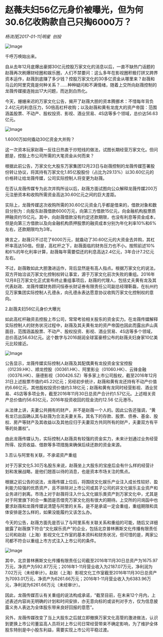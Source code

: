 # 赵薇夫妇56亿元身价被曝光，但为何30.6亿收购款自己只掏6000万？

*杨流茂|2017-01-11|明星 
                                                创投*

![Image](http://static.ylzbl.com/uploads/ueditor/php/upload/image/20170716/1500208037579410.jpeg)

千呼万唤始出来。

自从去年12月底爆出豪掷30亿元控股万家文化的消息以后，一直不缺热门话题的赵薇再次刷爆财经圈和娱乐圈，人们不禁要问：这么多年在影视圈积极打拼又跨界资本运作，赵薇到底赚了多少钱？控股万家文化的30多亿资金从哪里来？赵薇和马云的阿里究竟是何种关系？……种种疑问和不满情绪，随着上交所向赵薇控制的龙薇传媒接连抛出17大问题，而达到白热化。

今天，姗姗来迟的万家文化公告，揭开了赵薇大胆的资本腾挪术：不惜每年背负2.4亿元的利息压力，50倍高杠杆收购；以及赵薇和黄有龙庞大的资产帝国：范围涵盖股票、不动产、股权投资、影视、酒业贸易、4S店等多个领域，总价达56.63亿元。

![Image](http://static.ylzbl.com/201704281810151310)

1.6000万如何撬动30亿资金大并购？

这一次资本玩家赵薇一反往日热衷于炒短线的做法，试图长期经营万家文化。但问题是，控股上市公司所需的大笔资金从何而来？

根据此前公告，万家文化大股东万家集团12月23日与赵薇控制的龙薇传媒签署股份转让协议，将其持有万家文化1.85亿股股份（占比为29.13%）以30.60亿元的价格转让给龙薇传媒，公司实际控制人将变更为赵薇。

在否认龙薇传媒专为此次并购所设以后，赵薇方面试图向公众解释龙薇传媒200万元注册资本和收购所需资金高达30.60亿元之间的巨大差距。

实际上，龙薇传媒这次收购所需的30.60亿元资金几乎都是借来的，借款对象和数目分别为：向股东赵薇借款6000万元，向第三方借款15亿元，向金融机构股票质押融资约15亿元。其中，向赵薇借款没有约定还款期限，也没有利息等资金成本，但是向第三方借款以及向金融机构质押股票的融资成本分别为年化利率10%和6%左右，还款期限均为3年。

换言之，赵薇只不过花了6000万元，就撬动了30.60亿元的大资金去并购，其杠杆率高达50倍。但是，高杠杆之下，赵薇面临的财务压力也不小。按照前述10%和6%的年化利率计算，赵薇每年需要偿还的利息高达2.4亿元，3年合计7.2亿元左右。

不过，赵薇敢如此大胆激进运作，背后显然是有高人指点。根据万家文化的说法，双方开始洽谈万家文化控制权转让事宜，源于万家文化前次失败的重组。2016年12月8日万家文化正式宣布终止重组事项后，赵薇的代理人，包括丈夫黄有龙及其代表赵政、龙薇传媒财务顾问恒泰长财证券有限责任公司副总经理靳磊，在杭州约见万家集团实际控制人孔德永，向孔德永表达愿意协议收购万家文化控制权的意向。

2.赵薇夫妇56亿元身价大曝光

如此高杠杆融资去控股上市公司，常常考验相关股东的资金实力。在龙薇传媒解释实际控制人的财务状况过程中，赵薇及其夫黄有龙的资产帝国也因此而露出庐山真面目，范围涵盖股票、不动产、股权投资、影视、酒业贸易、4S店等多个领域，总价高达56.63亿元。这个数字与2016胡润全球富豪榜公布的赵薇夫妇身家10亿美元比较接近。

![Image](http://static.ylzbl.com/201704281810165112)

公告显示，龙薇传媒实际控制人赵薇及其配偶黄有龙投资金宝宝控股（01239.HK）、顺龙控股（00361.HK）、阿里影业（01060.HK）、云锋金融（00376.HK）、唐德影视（300426.SZ）等多家上市公司股权，截至2016年12月31日上述股票市值约45.22亿元；另经初步统计，赵薇和黄有龙还持有不动产价值约6.66亿元，其他股权投资价值约3.18亿元；赵薇和黄有龙同时经营影视、酒业贸易、4S店等多项业务，截至2016年11月30日总资产合计约1.57亿元。上述相关资产总价值约56.63亿元，2016年投资收回的现金流约12.56 亿元港币。

从法律上讲，夫妻公共拥有的财产，并不是赵薇一个人的。因此公告还强调，“黄有龙已出函确认其与赵薇为合法夫妻关系，其名下的存款、股票、债券、基金、股权、房产等财产及其收益以及其他应归于夫妻双方共同所有的财产，夫妻双方有平等的处置权”。

由此龙薇传媒认为，实际控制人赵薇具有较强的资金实力，未来计划通过业务经营所得、投资收益、借款等多项措施来确保后续还款的资金来源。

3.否认与阿里有关联，不承诺资产重组

对于万家文化5.30万名股东来说，赵薇坐上大股东的宝座后会有什么样的经营计划和发展战略，是他们翘首以待的消息，也是资本市场关注的焦点。

根据之前公告的说法，龙薇传媒上位后，将围绕文化娱乐产业注入成长性较好、盈利能力较强的优质资产，且不排除对上市公司或其子公司的非文化娱乐主业资产和业务进行剥离。市场上对于赵薇将注入什么文化娱乐类资产到万家文化中，尤其是对于阿里旗下的合一集团是否借壳万家文化抱有很大的期待。上交所的问询函中也要求赵薇和龙薇传媒说清楚与阿里的关系，是不是承诺一定会重组，重组期限和具体安排是怎么样的，如果没能履约又该怎么办。

今天的公告，赵薇方面先是否认了与阿里系有关联关系和重组的可能，随后又详细披露了赵薇旗下符合“文化娱乐资产”的企业，包括北京普林赛斯文化传播有限责任公司和赵赵（上海）影视文化工作室的基本资料和财务状况，但可惜的是，两家公司都不符合以重组上市方式注入上市公司的条件。

![Image](http://static.ylzbl.com/201704281810164355)

其中，北京普林赛斯文化传播有限责任公司截至2016年11月30日总资产为1675.97万元，净资产为592.87万元；2016年1-11月营业收入为2187.07万元，净利润为7.02万元（未经审计）。赵赵（上海）影视文化工作室截至2016年11月30日总资产为7093.01万元，净资产为6261.66万元；2016年1-11月营业收入为6383.96万元，净利润为6261.66万元（未经审计）。

因此，龙薇传媒否认有关重组的说法构成承诺，“截至目前，在未来12个月内，上述表述内容尚无明确的计划和时间安排，亦无意向标的或谈判对手方，仅为信息披露义务人表达为全体股东带来良好回报的意愿”。

另外，龙薇传媒改变了当上大股东之后就立即撤换万家文化高管的激进做法，认识到更换上市公司董监高人员将对上市公司日常经营带来不确定影响，为了维护全体股东特别是中小股东利益，需要实现上市公司平稳过渡。

